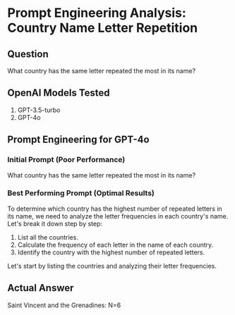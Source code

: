 # Prompt Engineering Analysis: Country Name Letter Repetition

## Question
What country has the same letter repeated the most in its name?

## OpenAI Models Tested

1. GPT-3.5-turbo
2. GPT-4o

## Prompt Engineering for GPT-4o

### Initial Prompt (Poor Performance)

What country has the same letter repeated the most in its name?


### Best Performing Prompt (Optimal Results)

To determine which country has the highest number of repeated letters in its name, we need to analyze the letter frequencies in each country's name. Let's break it down step by step:

1. List all the countries.
2. Calculate the frequency of each letter in the name of each country.
3. Identify the country with the highest number of repeated letters.

Let's start by listing the countries and analyzing their letter frequencies.


## Actual Answer

Saint Vincent and the Grenadines: N=6